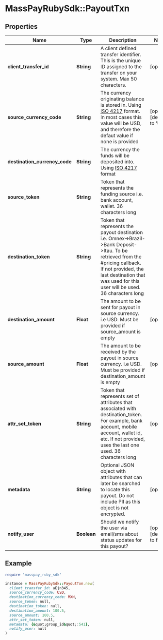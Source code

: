 # MassPayRubySdk::PayoutTxn

## Properties

| Name | Type | Description | Notes |
| ---- | ---- | ----------- | ----- |
| **client_transfer_id** | **String** | A client defined transfer identifier. This is the unique ID assigned to the transfer on your system. Max 50 characters. | [optional] |
| **source_currency_code** | **String** | The currency originating balance is stored in. Using [ISO 4217](https://en.wikipedia.org/wiki/ISO_4217) format. In most cases this value will be USD, and therefore the defaut value if none is provided | [optional][default to &#39;USD&#39;] |
| **destination_currency_code** | **String** | The currency the funds will be deposited into. Using [ISO 4217](https://en.wikipedia.org/wiki/ISO_4217) format |  |
| **source_token** | **String** | Token that represents the funding source i.e. bank account, wallet. 36 characters long |  |
| **destination_token** | **String** | Token that represents the payout destination i.e. Omnex-&gt;Brazil-&gt;Bank Deposit-&gt;Itau. To be retrieved from the #pricing callback. If not provided, the last destination that was used for this user will be used. 36 characters long |  |
| **destination_amount** | **Float** | The amount to be sent for payout in source currency. i.e USD. Must be provided if source_amount is empty | [optional] |
| **source_amount** | **Float** | The amount to be received by the payout in source currency. i.e USD. Must be provided if destination_amount is empty | [optional] |
| **attr_set_token** | **String** | Token that represents set of attributes that associated with destination_token. For example, bank account, mobile account, wallet id, etc. If not provided, uses the last one used. 36 characters long | [optional] |
| **metadata** | **String** | Optional JSON object with attributes that can later be searched to locate this payout. Do not include PII as this object is not encrypted. | [optional] |
| **notify_user** | **Boolean** | Should we notify the user via email/sms about status updates for this payout? | [optional][default to false] |

## Example

```ruby
require 'masspay_ruby_sdk'

instance = MassPayRubySdk::PayoutTxn.new(
  client_transfer_id: aEjn345,
  source_currency_code: USD,
  destination_currency_code: MXN,
  source_token: null,
  destination_token: null,
  destination_amount: 100.5,
  source_amount: 100.5,
  attr_set_token: null,
  metadata: {&quot;group_id&quot;:541},
  notify_user: null
)
```

